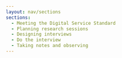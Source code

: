 ```yaml
---
layout: nav/sections
sections:
  - Meeting the Digital Service Standard
  - Planning research sessions
  - Designing interviews
  - Do the interview
  - Taking notes and observing
---
```

